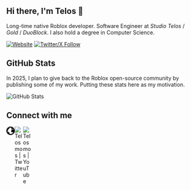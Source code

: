 ## Hi there, I'm Telos 👋

Long-time native Roblox developer. Software Engineer at *Studio Telos* / *Gold* / *DuoBlock*. I also hold a degree in Computer Science.

[![Website](https://img.shields.io/website?label=studiotelos.com&style=for-the-badge&url=https%3A%2F%2Fstudiotelos.com)](https://studiotelos.com)
[![Twitter/X Follow](https://img.shields.io/twitter/follow/Telosmos?color=1DA1F2&logo=twitter&style=for-the-badge)](https://twitter.com/intent/follow?original_referer=https%3A%2F%2Fgithub.com%2FTelosmos&screen_name=Telosmos)

## GitHub Stats

In 2025, I plan to give back to the Roblox open-source community by publishing some of my work. Putting these stats here as my motivation.

![GitHub Stats](https://github-readme-stats-gray-eight-32.vercel.app/api?username=Telosmos&count_private=true&show_icons=true&hide=issues)

## Connect with me

[<img align="left" alt="studiotelos.com" width="22px" src="https://raw.githubusercontent.com/iconic/open-iconic/master/svg/globe.svg" />](https://studiotelos.com)

[<img align="left" alt="Telosmos | Twitter" width="22px" src="https://cdn.jsdelivr.net/npm/simple-icons@v3/icons/twitter.svg" />](https://x.com/Telosmos)

[<img align="left" alt="Telosmos | YouTube" width="22px" src="https://cdn.jsdelivr.net/npm/simple-icons@v3/icons/youtube.svg" />](https://youtube.com/@Telosmos)

